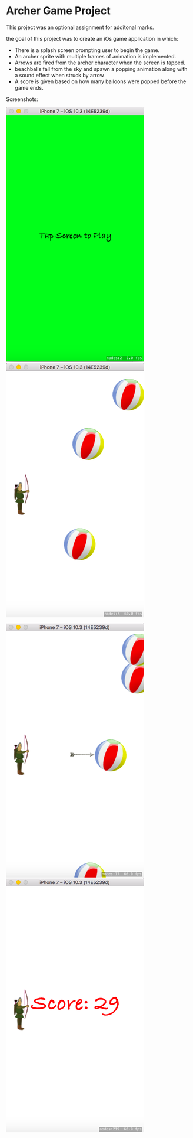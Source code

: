 # Archer Game Project

This project was an optional assignment for additonal marks.

the goal of this project was to create an iOs game application in which: 
* There is a splash screen prompting user to begin the game.
* An archer sprite with multiple frames of animation is implemented.
* Arrows are fired from the archer character when the screen is tapped.
* beachballs fall from the sky and spawn a popping animation along with a sound 
effect when struck by arrow
* A score is given based on how many balloons were popped before the game ends.


Screenshots:

![alt text](https://github.com/MattDunne/College-Projects/blob/master/XCode%20Projects/Archer%20Game%20Project/Screenshots/ArcherGame_screeshot1.png "Screenshot 1")
![alt text](https://github.com/MattDunne/College-Projects/blob/master/XCode%20Projects/Archer%20Game%20Project/Screenshots/ArcherGame_screeshot3.png "Screenshot 2")

![alt text](https://github.com/MattDunne/College-Projects/blob/master/XCode%20Projects/Archer%20Game%20Project/Screenshots/ArcherGame_screeshot5.png "Screenshot 3")
![alt text](https://github.com/MattDunne/College-Projects/blob/master/XCode%20Projects/Archer%20Game%20Project/Screenshots/ArcherGame_screeshot6.png "Screenshot 4")
